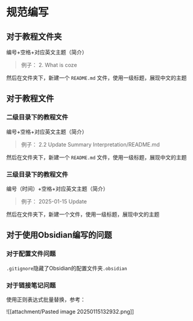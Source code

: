 # 规范编写

## 对于教程文件夹

编号+空格+对应英文主题（简介）

> 例子：
> 2. What is coze

然后在文件夹下，新建一个 `README.md` 文件，使用一级标题，展现中文的主题
## 对于教程文件

### 二级目录下的教程文件

编号+空格+对应英文主题（简介）

> 例子：
> 2.2 Update Summary Interpretation/README.md
> 

然后在文件夹下，新建一个 `README.md` 文件，使用一级标题，展现中文的主题

### 三级目录下的教程文件

编号（时间）+空格+对应英文主题（简介）

> 例子：
> 2025-01-15 Update
> 

然后在文件夹下，新建一个文件，使用一级标题，展现中文的主题

## 对于使用Obsidian编写的问题

### 对于配置文件问题

`.gitignore`隐藏了Obsidian的配置文件夹`.obsidian`

### 对于链接笔记问题

使用正则表达式批量替换，参考：

![[attachment/Pasted image 20250115132932.png]]